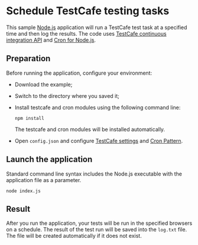 Schedule TestCafe testing tasks
===============================

This sample [Node.js](http://nodejs.org/) application will run a TestCafe test task at a specified time and then log the results. The code uses [TestCafe continuous integration API](http://testcafe.devexpress.com/Documentation/Tutorial/Continuous_Integration) and [Cron for Node.js](https://github.com/ncb000gt/node-cron). 


Preparation
-----------

Before running the application, configure your environment:

* Download the example;
* Switch to the directory where you saved it;

* Install testcafe and cron modules using the following command line:

    `npm install` 

    The testcafe and cron modules will be installed automatically.
* Open `config.json` and configure [TestCafe settings](http://testcafe.devexpress.com/Documentation/Tutorial/Initialize_and_Run#Change_TestCafe_Settings) and [Cron Pattern](http://help.sap.com/saphelp_xmii120/helpdata/en/44/89a17188cc6fb5e10000000a155369/content.htm).


Launch the application
----------------------

Standard command line syntax includes the Node.js executable with the application file as a parameter.

    node index.js

Result
------

After you run the application, your tests will be run in the specified browsers on a schedule. The result of the test run will be saved into the `log.txt` file. The file will be created automatically if it does not exist.
